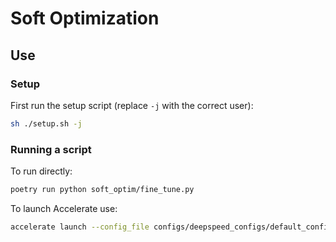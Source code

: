 # Soft Optimization

## Use

### Setup

First run the setup script (replace `-j` with the correct user):

```bash
sh ./setup.sh -j
```

### Running a script

To run directly:

```bash
poetry run python soft_optim/fine_tune.py
```

To launch Accelerate use:

```bash
accelerate launch --config_file configs/deepspeed_configs/default_configs.yml examples/simulacra_tmp.py
```